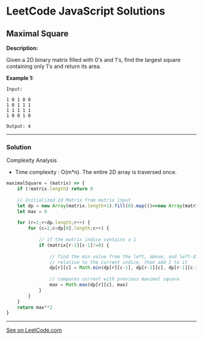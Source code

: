 # LeetCode JavaScript Solutions



## Maximal Square



**Description:**

Given a 2D binary matrix filled with 0's and 1's, find the largest square containing only 1's and return its area.

**Example 1:**
```
Input: 

1 0 1 0 0
1 0 1 1 1
1 1 1 1 1
1 0 0 1 0

Output: 4
```

---


### Solution
Complexity Analysis

- Time complexity : O(m*n). The entire 2D array is traversed once.


```JavaScript
maximalSquare = (matrix) => {
    if (!matrix.length) return 0
    
    // Initialized 2d Matrix from matrix input
    let dp = new Array(matrix.length+1).fill(0).map(()=>new Array(matrix[0].length+1).fill(0))
    let max = 0
    
    for (r=1;r<dp.length;r++) { 
        for (c=1;c<dp[0].length;c++) {
        
            // if the matrix indice contains a 1
            if (matrix[r-1][c-1]!=0) {
            
                // find the min value from the left, above, and left-diagonal position 
                // relative to the current indice, then add 1 to it
                dp[r][c] = Math.min(dp[r][c-1], dp[r-1][c], dp[r-1][c-1])+1
                
                // compares current with previous maximal square
                max = Math.max(dp[r][c], max)
            }
        }
    }
    return max**2
}

```


---


[See on LeetCode.com](https://leetcode.com/explore/featured/card/30-day-leetcoding-challenge/531/week-4/3312/)
